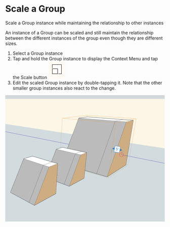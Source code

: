 # Scale a Group

Scale a Group instance while maintaining the relationship to other instances

An instance of a Group can be scaled and still maintain the relationship between the different instances of the group even though they are different sizes.

1. Select a Group instance
2. Tap and hold the Group instance to display the Context Menu and tap the Scale button ![](../.gitbook/assets/guid-aa1edca0-b86d-4c6d-952f-5a702d29e536-low.png)
3. Edit the scaled Group instance by double-tapping it. Note that the other smaller group instances also react to the change.

![](../.gitbook/assets/guid-ea6e68ca-6064-4559-a07c-6a8dcd16b3bc-low.png)

